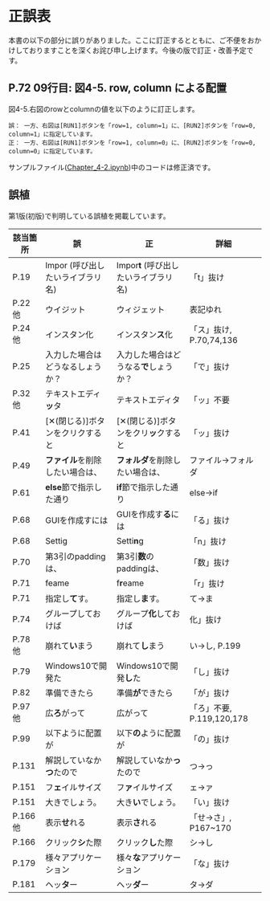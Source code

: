 # 正誤表    
本書の以下の部分に誤りがありました。ここに訂正するとともに、ご不便をおかけしておりますことを深くお詫び申し上げます。今後の版で訂正・改善予定です。

## P.72 09行目: 図4-5. row, column による配置
図4-5.右図のrowとcolumnの値を以下のように訂正します。
```
誤： 一方、右図は[RUN1]ボタンを「row=1, column=1」に、[RUN2]ボタンを「row=0, column=1」に指定しています。
正： 一方、右図は[RUN1]ボタンを「row=1, column=0」に、[RUN2]ボタンを「row=0, column=0」に指定しています。
```
サンプルファイル([Chapter_4-2.ipynb](./Chapter_4/Chapter_4-2.ipynb))中のコードは修正済です。
</br>
## 誤植
第1版(初版)で判明している誤植を掲載しています。

| 該当箇所 | 誤 | 正 | 詳細 |
| -- | -- | -- | -- |
| P.19 |  Impor (呼び出したいライブラリ名) |  Impor**t**  (呼び出したいライブラリ名) | 「t」抜け  |
| P.22他 |  ウイジット |  ウィジェット | 表記ゆれ |
| P.24他 |  インスタン化 |  インスタン**ス**化 | 「ス」抜け, P.70,74,136 |
| P.25 |  入力した場合はどうなるしょうか？ |  入力した場合はどうなる**で**しょうか？ | 「で」抜け |
| P.32他 |  テキストエディ**ッ**タ |  テキストエディタ | 「ッ」不要 |
| P.41 |  [✕(閉じる)]ボタンをクリクすると |  [✕(閉じる)]ボタンをクリ**ッ**クすると | 「ッ」抜け |
| P.49 |  **ファイル**を削除したい場合は、 |  **フォルダ**を削除したい場合は、 | ファイル→フォルダ |
| P.61 |  **else**節で指示した通り |  **if**節で指示した通り | else→if |
| P.68 |  GUIを作成すには |  GUIを作成す**る**には | 「る」抜け |
| P.68 |  Settig |  Setti**n**g | 「n」抜け |
| P.70 |  第3引のpaddingは、 | 第3引**数**のpaddingは、 | 「数」抜け |
| P.71 |  feame |  f**r**eame | 「r」抜け |
| P.71 |  指定し**て**す。 | 指定し**ま**す。 | て→ま |
| P.74 |  グループしておけば | グループ**化**しておけば | 化」抜け |
| P.78他 |  崩れて**い**まう |  崩れて**し**まう | い→し, P.199 |
| P.79 |  Windows10で開発た |  Windows10で開発**し**た | 「し」抜け |
| P.82 |  準備できたら |  準備**が**できたら | 「が」抜け |
| P.97他 |  広**ろ**がって |  広がって | 「ろ」不要, P.119,120,178 |
| P.99 |  以下ように配置が |  以下**の**ように配置が | 「の」抜け |
| P.131 |  解説していなか**つ**たので |  解説していなか**っ**たので | つ→っ |
| P.151 |  フ**ェ**イルサイズ |  フ**ァ**イルサイズ | ェ→ァ |
| P.151 |  大きでしょう。 |  大き**い**でしょう。 | 「い」抜け |
| P.166他 |  表示**せ**れる |  表示**さ**れる | 「せ→さ」, P167~170 |
| P.166 |  クリック**シ**た際 |  クリック**し**た際 | シ→し |
| P.179 |  様々アプリケーション |  様々**な**アプリケーション | 「な」抜け |
| P.181 |  ヘッ**タ**ー |  ヘッ**ダ**ー | タ→ダ |
